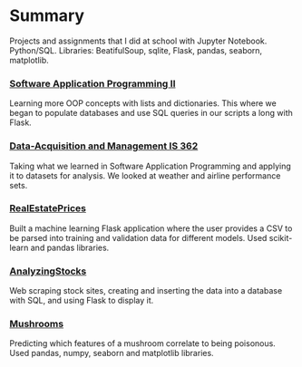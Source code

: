 # Summary

Projects and assignments that I did at school with Jupyter Notebook. Python/SQL.
Libraries: BeatifulSoup, sqlite, Flask, pandas, seaborn, matplotlib. 

### [Software Application Programming II](https://github.com/Apl223/College_and-Machine-Learning-projects/tree/main/Software-Application-Programming-II-IS-211-main)
Learning more OOP concepts with lists and dictionaries.
This where we began to populate databases and use SQL queries in our scripts a long with Flask.

### [Data-Acquisition and Management IS 362](https://github.com/Apl223/College_and-Machine-Learning-projects/tree/main/Data-Acquisition-and-Management-IS-362-main)
Taking what we learned in Software Application Programming
and applying it to datasets for analysis. We looked at weather and
airline performance sets. 

### [RealEstatePrices](https://github.com/Apl223/College_and-Machine-Learning-projects/tree/main/RealEstatePrices)
Built a machine learning Flask application where the user provides a CSV to be parsed into 
training and validation data for different models. Used scikit-learn and pandas libraries.

### [AnalyzingStocks](https://github.com/Apl223/College_and-Machine-Learning-projects/tree/main/AnalyzingStocks-main)
Web scraping stock sites, creating and inserting the data into a database with SQL, and using Flask to display it.

### [Mushrooms](https://github.com/Apl223/College_and-Machine-Learning-projects/tree/main/Mushrooms)
Predicting which features of a mushroom correlate to being poisonous. Used pandas, numpy, seaborn and matplotlib libraries. 
